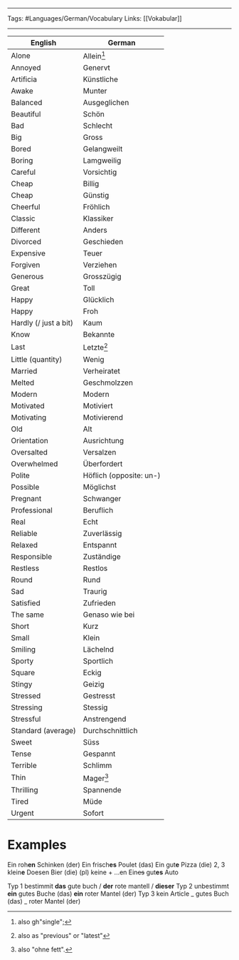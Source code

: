 ___
Tags: #Languages/German/Vocabulary 
Links: [[Vokabular]]
___
English | German
------------ | ------------
Alone | Allein[^1]
Annoyed | Genervt
Artificia | Künstliche
Awake | Munter
Balanced | Ausgeglichen
Beautiful | Schön
Bad | Schlecht
Big | Gross
Bored | Gelangweilt
Boring | Lamgweilig
Careful | Vorsichtig
Cheap | Billig
Cheap | Günstig
Cheerful | Fröhlich
Classic| Klassiker
Different | Anders
Divorced | Geschieden
Expensive | Teuer
Forgiven | Verziehen
Generous | Grosszügig
Great | Toll
Happy | Glücklich
Happy | Froh
Hardly (/ just a bit) | Kaum
Know | Bekannte
Last | Letzte[^2]
Little (quantity) | Wenig
Married | Verheiratet
Melted | Geschmolzzen
Modern | Modern
Motivated | Motiviert
Motivating | Motivierend
Old | Alt
Orientation |  Ausrichtung
Oversalted | Versalzen
Overwhelmed | Überfordert
Polite | Höflich (opposite: un-)
Possible | Möglichst
Pregnant | Schwanger
Professional | Beruflich
Real | Echt
Reliable | Zuverlässig
Relaxed | Entspannt
Responsible | Zuständige
Restless | Restlos
Round | Rund
Sad | Traurig
Satisfied | Zufrieden
The same | Genaso wie bei
Short | Kurz
Small | Klein
Smiling | Lächelnd
Sporty | Sportlich
Square | Eckig
Stingy | Geizig
Stressed | Gestresst
Stressing | Stessig
Stressful | Anstrengend
Standard (average) | Durchschnittlich
Sweet | Süss
Tense | Gespannt
Terrible| Schlimm
Thin | Mager[^3]
Thrilling  | Spannende
Tired | Müde
Urgent | Sofort

# Examples
Ein roh**en** Schinken (der)
Ein frisch**es** Poulet (das)
Ein gut**e** Pizza (die)
2, 3 klein**e** Doesen Bier (die)
(pl) keine + ...en
Ein~~es~~ gut**es** Auto

Typ 1 bestimmit
**das** gute buch / **der** rote mantell / **dieser**
Typ 2 unbestimmt
**ein** gutes Buche (das)
**ein** roter Mantel (der)
Typ 3 kein Article
_ gutes Buch (das)
_ roter Mantel (der)


[^1]: also gh"single";
[^2]: also as "previous" or "latest"
[^3]: also "ohne fett".
